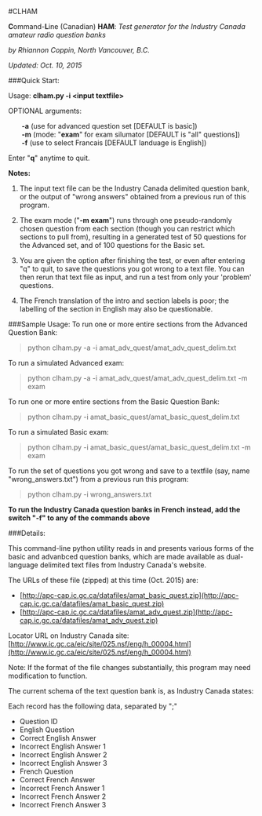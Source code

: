 #CLHAM

**C**ommand-**L**ine (Canadian) **HAM**: *Test generator for the Industry Canada amateur radio question banks*

*by Rhiannon Coppin, North Vancouver, B.C.*

*Updated: Oct. 10, 2015*

###Quick Start:

Usage: **clham.py -i &lt;input textfile&gt;**

OPTIONAL arguments:

&nbsp;&nbsp;&nbsp;&nbsp;&nbsp;&nbsp;
**-a** (use for advanced question set [DEFAULT is basic])
<br>&nbsp;&nbsp;&nbsp;&nbsp;&nbsp;&nbsp;
**-m** (mode: "**exam**" for exam silumator [DEFAULT is "all" questions])
<br>&nbsp;&nbsp;&nbsp;&nbsp;&nbsp;&nbsp;
**-f** (use to select Francais [DEFAULT landuage is English])

Enter "**q**" anytime to quit.

**Notes:**

1. The input text file can be the Industry Canada delimited question bank, or the output of "wrong answers" obtained from a previous run of this program.

2. The exam mode ("**-m exam**") runs through one pseudo-randomly chosen question from each section (though you can restrict which sections to pull from), resulting in a generated test of 50 questions for the Advanced set, and of 100 questions for the Basic set.

3. You are given the option after finishing the test, or even after entering "q" to quit, to save the questions you got wrong to a text file. You can then rerun that text file as input, and run a test from only your 'problem' questions.

4. The French translation of the intro and section labels is poor; the labelling of the section in English may also be questionable.

###Sample Usage:
To run one or more entire sections from the Advanced Question Bank:
> python clham.py -a -i amat_adv_quest/amat_adv_quest_delim.txt

To run a simulated Advanced exam:
> python clham.py -a -i amat_adv_quest/amat_adv_quest_delim.txt -m exam

To run one or more entire sections from the Basic Question Bank:
> python clham.py -i amat_basic_quest/amat_basic_quest_delim.txt

To run a simulated Basic exam:
> python clham.py -i amat_basic_quest/amat_basic_quest_delim.txt -m exam

To run the set of questions you got wrong and save to a textfile (say, name "wrong_answers.txt") from a previous run this program:
> python clham.py -i wrong_answers.txt

**To run the Industry Canada question banks in French instead, add the switch "-f" to any of the commands above**

###Details:

This command-line python utility reads in and presents various forms of the basic and advanbced question banks, which are made available as dual-language delimited text files from Industry Canada's website.

The URLs of these file (zipped) at this time (Oct. 2015) are: 
* [http://apc-cap.ic.gc.ca/datafiles/amat_basic_quest.zip](http://apc-cap.ic.gc.ca/datafiles/amat_basic_quest.zip)
* [http://apc-cap.ic.gc.ca/datafiles/amat_adv_quest.zip](http://apc-cap.ic.gc.ca/datafiles/amat_adv_quest.zip)

Locator URL on Industry Canada site: [http://www.ic.gc.ca/eic/site/025.nsf/eng/h_00004.html](http://www.ic.gc.ca/eic/site/025.nsf/eng/h_00004.html)

Note: If the format of the file changes substantially, this program may need modification to function.

The current schema of the text question bank is, as Industry Canada states:

Each record has the following data, separated by ";"

* Question ID
* English Question
* Correct English Answer
* Incorrect English Answer 1
* Incorrect English Answer 2
* Incorrect English Answer 3
* French Question
* Correct French Answer
* Incorrect French Answer 1
* Incorrect French Answer 2
* Incorrect French Answer 3
